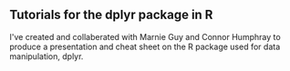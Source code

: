 ## Tutorials for the dplyr package in R

I've created and collaberated with Marnie Guy and Connor Humphray to produce a presentation and cheat sheet on the R package used for data manipulation, dplyr. 

